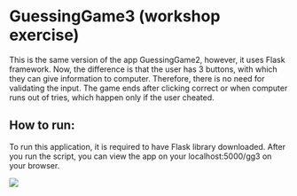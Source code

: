 # GuessingGame3 (workshop exercise)

This is the same version of the app GuessingGame2, however, it uses Flask framework. Now, the difference is that the
user has 3 buttons, with which they can give information to computer. Therefore, there is no need for validating the
input. The game ends after clicking correct or when computer runs out of tries, which happen only if the user cheated.

## How to run:
To run this application, it is required to have Flask library downloaded.
After you run the script, you can view the app on your localhost:5000/gg3 on your browser.

![](/home/michal/workspace/Workshop_1/GuessingGame3/gg3.png)

